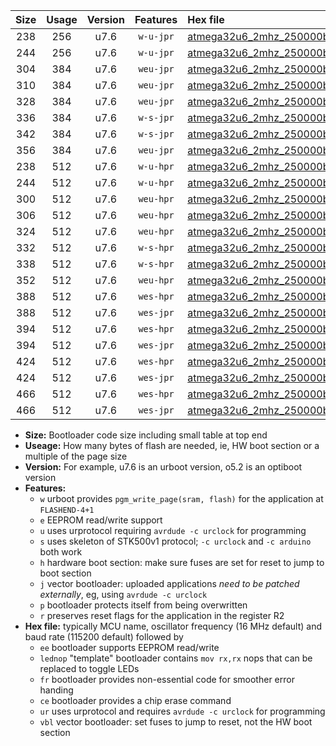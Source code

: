 |Size|Usage|Version|Features|Hex file|
|:-:|:-:|:-:|:-:|:--|
|238|256|u7.6|`w-u-jpr`|[atmega32u6_2mhz_250000bps_ur_vbl.hex](https://raw.githubusercontent.com/stefanrueger/urboot/main/atmega32u6_2mhz_250000bps_ur_vbl.hex)|
|244|256|u7.6|`w-u-jpr`|[atmega32u6_2mhz_250000bps_lednop_ur_vbl.hex](https://raw.githubusercontent.com/stefanrueger/urboot/main/atmega32u6_2mhz_250000bps_lednop_ur_vbl.hex)|
|304|384|u7.6|`weu-jpr`|[atmega32u6_2mhz_250000bps_ee_ur_vbl.hex](https://raw.githubusercontent.com/stefanrueger/urboot/main/atmega32u6_2mhz_250000bps_ee_ur_vbl.hex)|
|310|384|u7.6|`weu-jpr`|[atmega32u6_2mhz_250000bps_ee_lednop_ur_vbl.hex](https://raw.githubusercontent.com/stefanrueger/urboot/main/atmega32u6_2mhz_250000bps_ee_lednop_ur_vbl.hex)|
|328|384|u7.6|`weu-jpr`|[atmega32u6_2mhz_250000bps_ee_lednop_fr_ur_vbl.hex](https://raw.githubusercontent.com/stefanrueger/urboot/main/atmega32u6_2mhz_250000bps_ee_lednop_fr_ur_vbl.hex)|
|336|384|u7.6|`w-s-jpr`|[atmega32u6_2mhz_250000bps_vbl.hex](https://raw.githubusercontent.com/stefanrueger/urboot/main/atmega32u6_2mhz_250000bps_vbl.hex)|
|342|384|u7.6|`w-s-jpr`|[atmega32u6_2mhz_250000bps_lednop_vbl.hex](https://raw.githubusercontent.com/stefanrueger/urboot/main/atmega32u6_2mhz_250000bps_lednop_vbl.hex)|
|356|384|u7.6|`weu-jpr`|[atmega32u6_2mhz_250000bps_ee_lednop_fr_ce_ur_vbl.hex](https://raw.githubusercontent.com/stefanrueger/urboot/main/atmega32u6_2mhz_250000bps_ee_lednop_fr_ce_ur_vbl.hex)|
|238|512|u7.6|`w-u-hpr`|[atmega32u6_2mhz_250000bps_ur.hex](https://raw.githubusercontent.com/stefanrueger/urboot/main/atmega32u6_2mhz_250000bps_ur.hex)|
|244|512|u7.6|`w-u-hpr`|[atmega32u6_2mhz_250000bps_lednop_ur.hex](https://raw.githubusercontent.com/stefanrueger/urboot/main/atmega32u6_2mhz_250000bps_lednop_ur.hex)|
|300|512|u7.6|`weu-hpr`|[atmega32u6_2mhz_250000bps_ee_ur.hex](https://raw.githubusercontent.com/stefanrueger/urboot/main/atmega32u6_2mhz_250000bps_ee_ur.hex)|
|306|512|u7.6|`weu-hpr`|[atmega32u6_2mhz_250000bps_ee_lednop_ur.hex](https://raw.githubusercontent.com/stefanrueger/urboot/main/atmega32u6_2mhz_250000bps_ee_lednop_ur.hex)|
|324|512|u7.6|`weu-hpr`|[atmega32u6_2mhz_250000bps_ee_lednop_fr_ur.hex](https://raw.githubusercontent.com/stefanrueger/urboot/main/atmega32u6_2mhz_250000bps_ee_lednop_fr_ur.hex)|
|332|512|u7.6|`w-s-hpr`|[atmega32u6_2mhz_250000bps.hex](https://raw.githubusercontent.com/stefanrueger/urboot/main/atmega32u6_2mhz_250000bps.hex)|
|338|512|u7.6|`w-s-hpr`|[atmega32u6_2mhz_250000bps_lednop.hex](https://raw.githubusercontent.com/stefanrueger/urboot/main/atmega32u6_2mhz_250000bps_lednop.hex)|
|352|512|u7.6|`weu-hpr`|[atmega32u6_2mhz_250000bps_ee_lednop_fr_ce_ur.hex](https://raw.githubusercontent.com/stefanrueger/urboot/main/atmega32u6_2mhz_250000bps_ee_lednop_fr_ce_ur.hex)|
|388|512|u7.6|`wes-hpr`|[atmega32u6_2mhz_250000bps_ee.hex](https://raw.githubusercontent.com/stefanrueger/urboot/main/atmega32u6_2mhz_250000bps_ee.hex)|
|388|512|u7.6|`wes-jpr`|[atmega32u6_2mhz_250000bps_ee_vbl.hex](https://raw.githubusercontent.com/stefanrueger/urboot/main/atmega32u6_2mhz_250000bps_ee_vbl.hex)|
|394|512|u7.6|`wes-hpr`|[atmega32u6_2mhz_250000bps_ee_lednop.hex](https://raw.githubusercontent.com/stefanrueger/urboot/main/atmega32u6_2mhz_250000bps_ee_lednop.hex)|
|394|512|u7.6|`wes-jpr`|[atmega32u6_2mhz_250000bps_ee_lednop_vbl.hex](https://raw.githubusercontent.com/stefanrueger/urboot/main/atmega32u6_2mhz_250000bps_ee_lednop_vbl.hex)|
|424|512|u7.6|`wes-hpr`|[atmega32u6_2mhz_250000bps_ee_lednop_fr.hex](https://raw.githubusercontent.com/stefanrueger/urboot/main/atmega32u6_2mhz_250000bps_ee_lednop_fr.hex)|
|424|512|u7.6|`wes-jpr`|[atmega32u6_2mhz_250000bps_ee_lednop_fr_vbl.hex](https://raw.githubusercontent.com/stefanrueger/urboot/main/atmega32u6_2mhz_250000bps_ee_lednop_fr_vbl.hex)|
|466|512|u7.6|`wes-hpr`|[atmega32u6_2mhz_250000bps_ee_lednop_fr_ce.hex](https://raw.githubusercontent.com/stefanrueger/urboot/main/atmega32u6_2mhz_250000bps_ee_lednop_fr_ce.hex)|
|466|512|u7.6|`wes-jpr`|[atmega32u6_2mhz_250000bps_ee_lednop_fr_ce_vbl.hex](https://raw.githubusercontent.com/stefanrueger/urboot/main/atmega32u6_2mhz_250000bps_ee_lednop_fr_ce_vbl.hex)|

- **Size:** Bootloader code size including small table at top end
- **Useage:** How many bytes of flash are needed, ie, HW boot section or a multiple of the page size
- **Version:** For example, u7.6 is an urboot version, o5.2 is an optiboot version
- **Features:**
  + `w` urboot provides `pgm_write_page(sram, flash)` for the application at `FLASHEND-4+1`
  + `e` EEPROM read/write support
  + `u` uses urprotocol requiring `avrdude -c urclock` for programming
  + `s` uses skeleton of STK500v1 protocol; `-c urclock` and `-c arduino` both work
  + `h` hardware boot section: make sure fuses are set for reset to jump to boot section
  + `j` vector bootloader: uploaded applications *need to be patched externally*, eg, using `avrdude -c urclock`
  + `p` bootloader protects itself from being overwritten
  + `r` preserves reset flags for the application in the register R2
- **Hex file:** typically MCU name, oscillator frequency (16 MHz default) and baud rate (115200 default) followed by
  + `ee` bootloader supports EEPROM read/write
  + `lednop` "template" bootloader contains `mov rx,rx` nops that can be replaced to toggle LEDs
  + `fr` bootloader provides non-essential code for smoother error handing
  + `ce` bootloader provides a chip erase command
  + `ur` uses urprotocol and requires `avrdude -c urclock` for programming
  + `vbl` vector bootloader: set fuses to jump to reset, not the HW boot section
